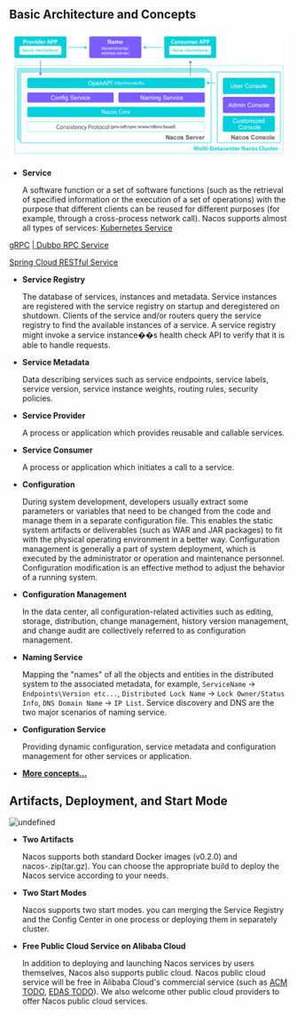 ## Basic Architecture and Concepts 

![nacos_arch.jpg](/img/nacos-Arch.jpg) 

* **Service**

	A software function or a set of software functions (such as the retrieval of specified information or the execution of a set of operations) with the purpose that different clients can be reused for different purposes (for example, through a cross-process network call). Nacos supports almost all types of services:
[Kubernetes Service](https://kubernetes.io/docs/concepts/services-networking/service/)

[gRPC](https://grpc.io/docs/guides/concepts.html#service-definition)
[ | Dubbo RPC Service](https://dubbo.incubator.apache.org/#/?lang=en-us)

[Spring Cloud RESTful Service](https://spring.io/understanding/REST)

* **Service Registry** 

	The database of services, instances and metadata. Service instances are registered with the service registry on startup and deregistered on shutdown. Clients of the service and/or routers query the service registry to find the available instances of a service. A service registry might invoke a service instance��s health check API to verify that it is able to handle requests.
	
* **Service Metadata** 
	
	Data describing services such as service endpoints, service labels, service version, service instance weights, routing rules, security policies.
	
* **Service Provider** 	
    
	A process or application which provides reusable and callable services.

* **Service Consumer**
	
	A process or application which initiates a call to a service.
	 
* **Configuration** 
	
	During system development, developers usually extract some parameters or variables that need to be changed from the code and manage them in a separate configuration file. This enables the static system artifacts or deliverables (such as WAR and JAR packages) to fit with the physical operating environment in a better way. Configuration management is generally a part of system deployment, which is executed by the administrator or operation and maintenance personnel. Configuration modification is an effective method to adjust the behavior of a running system.
	
* **Configuration Management**

	In the data center, all configuration-related activities such as editing, storage, distribution, change management, history version management, and change audit are collectively referred to as configuration management.

* **Naming Service** 

	Mapping the "names" of all the objects and entities in the distributed system to the associated metadata, for example, ```ServiceName``` -> ```Endpoints\Version etc...```, ```Distributed Lock Name``` -> ```Lock Owner/Status Info```, ```DNS Domain Name``` -> ```IP List```. Service discovery and DNS are the two major scenarios of naming service.

* **Configuration Service** 
	
	Providing dynamic configuration, service metadata and configuration management for other services or application.

* **[More concepts...](./concepts.md)**

## Artifacts, Deployment, and Start Mode

![undefined](https://cdn.yuque.com/lark/0/2018/png/15914/1531730742844-e8325932-258b-49b2-9473-8d1199efe20d.png) 

* **Two Artifacts**
	
	Nacos supports both standard Docker images (v0.2.0) and nacos-.zip(tar.gz). You can choose the appropriate build to deploy the Nacos service according to your needs.
		
* **Two Start Modes**
	
	Nacos supports two start modes. you can merging the Service Registry and the Config Center in one process or deploying them in separately cluster.
	
* **Free Public Cloud Service on Alibaba Cloud**

	In addition to deploying and launching Nacos services by users themselves, Nacos also supports public cloud. Nacos public cloud service will be free in Alibaba Cloud's commercial service (such as [ACM TODO](xx), [EDAS TODO](xx)). We also welcome other public cloud providers to offer Nacos public cloud services.
 